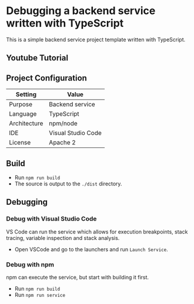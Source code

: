 # Debugging a backend service written with TypeScript
This is a simple backend service project template written with TypeScript. 

## Youtube Tutorial


## Project Configuration
| Setting | Value |
| --- | --- |
| Purpose | Backend service |
| Language | TypeScript |
| Architecture | npm/node |
| IDE | Visual Studio Code |
| License | Apache 2 |


## Build

* Run `npm run build`
* The source is output to the `./dist` directory.



## Debugging

### Debug with Visual Studio Code
VS Code can run the service which allows for execution breakpoints, stack tracing, variable inspection and stack analysis. 

* Open VSCode and go to the launchers and run `Launch Service`.


### Debug with npm
npm can execute the service, but start with building it first.

* Run `npm run build`
* Run `npm run service`